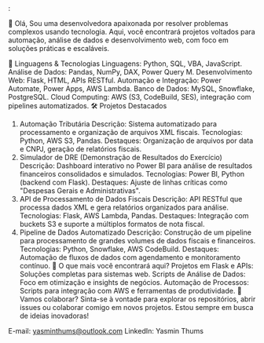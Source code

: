 :

👋 Olá,
Sou uma desenvolvedora apaixonada por resolver problemas complexos usando tecnologia. Aqui, você encontrará projetos voltados para automação, análise de dados e desenvolvimento web, com foco em soluções práticas e escaláveis.

🚀 Linguagens & Tecnologias
Linguagens: Python, SQL, VBA, JavaScript.
Análise de Dados: Pandas, NumPy, DAX, Power Query M.
Desenvolvimento Web: Flask, HTML, APIs RESTful.
Automação e Integração: Power Automate, Power Apps, AWS Lambda.
Banco de Dados: MySQL, Snowflake, PostgreSQL.
Cloud Computing: AWS (S3, CodeBuild, SES), integração com pipelines automatizados.
🛠️ Projetos Destacados
1. Automação Tributária
Descrição: Sistema automatizado para processamento e organização de arquivos XML fiscais.
Tecnologias: Python, AWS S3, Pandas.
Destaques: Organização de arquivos por data e CNPJ, geração de relatórios fiscais.
2. Simulador de DRE (Demonstração de Resultados do Exercício)
Descrição: Dashboard interativo no Power BI para análise de resultados financeiros consolidados e simulados.
Tecnologias: Power BI, Python (backend com Flask).
Destaques: Ajuste de linhas críticas como "Despesas Gerais e Administrativas".
3. API de Processamento de Dados Fiscais
Descrição: API RESTful que processa dados XML e gera relatórios organizados para análise.
Tecnologias: Flask, AWS Lambda, Pandas.
Destaques: Integração com buckets S3 e suporte a múltiplos formatos de nota fiscal.
4. Pipeline de Dados Automatizado
Descrição: Construção de um pipeline para processamento de grandes volumes de dados fiscais e financeiros.
Tecnologias: Python, Snowflake, AWS CodeBuild.
Destaques: Automação de fluxos de dados com agendamento e monitoramento contínuo.
📂 O que mais você encontrará aqui?
Projetos em Flask e APIs: Soluções completas para sistemas web.
Scripts de Análise de Dados: Foco em otimização e insights de negócios.
Automação de Processos: Scripts para integração com AWS e ferramentas de produtividade.
🌟 Vamos colaborar?
Sinta-se à vontade para explorar os repositórios, abrir issues ou colaborar comigo em novos projetos. Estou sempre em busca de ideias inovadoras!

E-mail: yasminthums@outlook.com
LinkedIn: Yasmin Thums
